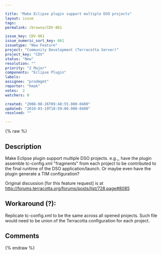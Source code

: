 ```yaml
---

title: "Make Eclipse plugin support multiple DSO projects"
layout: issue
tags: 
permalink: /browse/CDV-861

issue_key: CDV-861
issue_numeric_sort_key: 861
issuetype: "New Feature"
project: "Community Development (Terracotta Server)"
project_key: "CDV"
status: "New"
resolution: ""
priority: "2 Major"
components: "Eclipse Plugin"
labels: 
assignee: "prodmgmt"
reporter: "hmak"
votes:  2
watchers: 0

created: "2008-08-26T09:48:55.000-0400"
updated: "2010-03-19T18:59:00.000-0400"
resolved: ""

---
```




{% raw %}



## Description

<div markdown="1" class="description">

Make Eclipse plugin support multiple DSO projects.  e.g.,, have the plugin assemble tc-config.xml "fragments" from each project to be contributed to the final runtime of the DSO application/launch.  Or maybe even have the plugin generate a TIM configuration?

Original discussion [for this feature request] is at http://forums.terracotta.org/forums/posts/list/728.page#8085

Workaround (?):
---------------

Replicate tc-config.xml to be the same across all opened projects.  Such file would need to be union of the Terracotta configuration for each project.

</div>

## Comments



{% endraw %}
